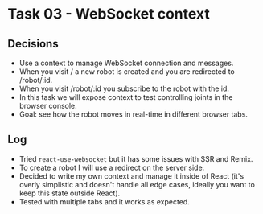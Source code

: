 # Task 03 - WebSocket context

## Decisions

- Use a context to manage WebSocket connection and messages.
- When you visit / a new robot is created and you are redirected to /robot/:id.
- When you visit /robot/:id you subscribe to the robot with the id.
- In this task we will expose context to test controlling joints in the browser console.
- Goal: see how the robot moves in real-time in different browser tabs.

## Log

- Tried `react-use-websocket` but it has some issues with SSR and Remix.
- To create a robot I will use a redirect on the server side.
- Decided to write my own context and manage it inside of React (it's overly simplistic and doesn't handle all edge cases, ideally you want to keep this state outside React).
- Tested with multiple tabs and it works as expected.
